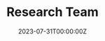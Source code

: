 ---
title: Research Team
summary: []
tags: []
date: '2023-07-31T00:00:00Z'
pager: true
show_breadcrumb: true
share: false

---